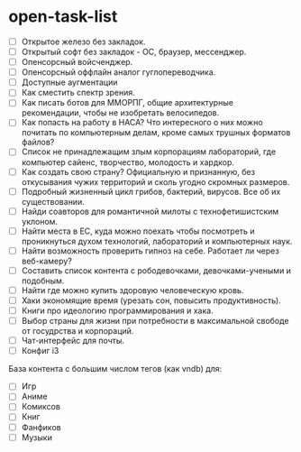 # open-task-list

- [ ] Открытое железо без закладок.
- [ ] Открытый софт без закладок - ОС, браузер, мессенджер.
- [ ] Опенсорсный войсченджер.
- [ ] Oпенсорсный оффлайн аналог гуглопереводчика.
- [ ] Доступные аугментации
- [ ] Как сместить спектр зрения.
- [ ] Как писать ботов для ММОРПГ, общие архитектурные рекомендации, чтобы не изобретать велосипедов.
- [ ] Как попасть на работу в НАСА? Что интересного о них можно почитать по компьютерным делам, кроме самых трушных форматов файлов?
- [ ] Список не принадлежащим злым корпорациям лабораторий, где компьютер сайенс, творчество, молодость и хардкор.
- [ ] Как создать свою страну? Официальную и признанную, без откусывания чужих территорий и сколь угодно скромных размеров.
- [ ] Подробный жизненный цикл грибов, бактерий, вирусов. Все об их существовании.
- [ ] Найди соавторов для романтичной милоты с технофетишистским уклоном.
- [ ] Найти места в ЕС, куда можно поехать чтобы посмотреть и проникнуться духом технологий, лабораторий и компьютерных наук.
- [ ] Найти возможность проверить гипноз на себе. Работает ли через веб-камеру?
- [ ] Составить список контента с рободевочками, девочками-учеными и подобным.
- [ ] Найти где можно купить здоровую человеческую кровь.
- [ ] Хаки экономящие время (урезать сон, повысить продуктивность).
- [ ] Книги про идеологию программирования и хака.
- [ ] Выбор страны для жизни при потребности в максимальной свободе от госудрства и корпораций.
- [ ] Чат-интерфейс для почты.
- [ ] Конфиг i3

База контента с большим числом тегов (как vndb) для:
- [ ] Игр
- [ ] Аниме
- [ ] Комиксов
- [ ] Книг
- [ ] Фанфиков
- [ ] Музыки
